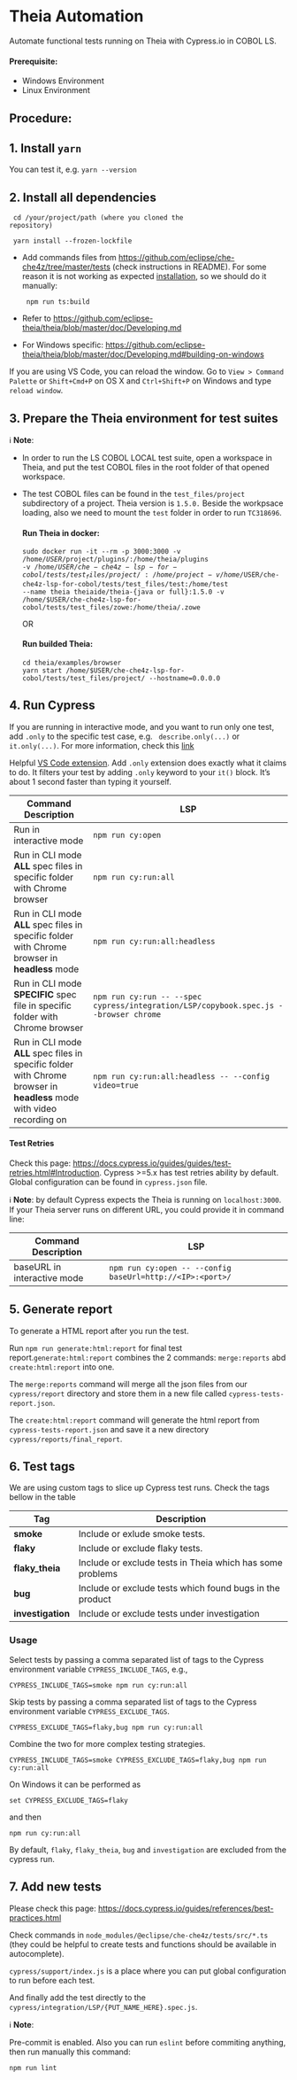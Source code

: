 # Theia Automation

Automate functional tests running on Theia with Cypress.io in COBOL LS.

#### Prerequisite:

- Windows Environment
- Linux Environment

## Procedure:

## 1. Install `yarn`

   You can test it, e.g. <code>yarn --version</code>

## 2. Install all dependencies

   <code> cd /your/project/path (where you cloned the repository)</code>

   <code> yarn install --frozen-lockfile</code>

- Add commands files from https://github.com/eclipse/che-che4z/tree/master/tests (check instructions in README). For some reason it is not working as expected [installation](https://github.com/eclipse/che-che4z/blob/c4970580c6a839c9e87f6bdbe5915d67eabcc43f/tests/package.json#L12), so we should do it manually:

  <code> npm run ts:build </code>

- Refer to https://github.com/eclipse-theia/theia/blob/master/doc/Developing.md
- For Windows specific:
  https://github.com/eclipse-theia/theia/blob/master/doc/Developing.md#building-on-windows

If you are using VS Code, you can reload the window. Go to `View > Command Palette` or `Shift+Cmd+P` on OS X and `Ctrl+Shift+P` on Windows and type `reload window`.

## 3. Prepare the Theia environment for test suites

:information_source: **Note**:

- In order to run the LS COBOL LOCAL test suite, open a workspace in Theia, and put the test COBOL files in the root folder of that opened workspace.

- The test COBOL files can be found in the `test_files/project` subdirectory of a project. Theia version is `1.5.0.`
Beside the workpsace loading, also we need to mount the `test` folder in order to run `TC318696`. 
  #### Run Theia in docker:

  <code>sudo docker run -it --rm -p 3000:3000 -v /home/$USER/$project/plugins/:/home/theia/plugins -v /home/$USER/che-che4z-lsp-for-cobol/tests/test_files/project/:/home/project -v /home/$USER/che-che4z-lsp-for-cobol/tests/test_files/test:/home/test --name theia theiaide/theia-{java or full}:1.5.0 -v  /home/$USER/che-che4z-lsp-for-cobol/tests/test_files/zowe:/home/theia/.zowe </code>

  OR

  #### Run builded Theia:

  ```
  cd theia/examples/browser
  yarn start /home/$USER/che-che4z-lsp-for-cobol/tests/test_files/project/ --hostname=0.0.0.0
  ```

## 4. Run Cypress

If you are running in interactive mode, and you want to run only one test, add `.only` to the specific test case, e.g.
` describe.only(...)` or ` it.only(...)`. For more information, check this [link](https://docs.cypress.io/guides/core-concepts/writing-and-organizing-tests.html#Excluding-and-Including-Tests)

Helpful [VS Code extension](https://marketplace.visualstudio.com/items?itemName=ub1que.add-only). Add `.only` extension does exactly what it claims to do. It filters your test by adding `.only` keyword to your `it()` block. It’s about 1 second faster than typing it yourself. 

| Command Description                                                                            | LSP                                                                                                                 |
| ---------------------------------------------------------------------------------------------- | ------------------------------------------------------------------------------------------------------------------- |
| Run in interactive mode                                                                        | `npm run cy:open`                                                                |
| Run in CLI mode **ALL** spec files in specific folder with Chrome browser                      |`npm run cy:run:all`   |
| Run in CLI mode **ALL** spec files in specific folder with Chrome browser in **headless** mode | `npm run cy:run:all:headless`  |
| Run in CLI mode **SPECIFIC** spec file in specific folder with Chrome browser                  | `npm run cy:run -- --spec cypress/integration/LSP/copybook.spec.js --browser chrome`   |
| Run in CLI mode  **ALL** spec files in specific folder with Chrome browser in **headless** mode with video recording on| `npm run cy:run:all:headless -- --config video=true`|

#### Test Retries

Check this page: https://docs.cypress.io/guides/guides/test-retries.html#Introduction. Cypress >=5.x has test retries ability by default. Global configuration can be found in `cypress.json` file.

:information_source: **Note**: by default Cypress expects the Theia is running on `localhost:3000`. If your Theia server runs on different URL, you could provide it in command line:

| Command Description         | LSP                                                                                      |
| --------------------------- | ---------------------------------------------------------------------------------------- |
| baseURL in interactive mode | `npm run cy:open -- --config baseUrl=http://<IP>:<port>/` |

## 5. Generate report

To generate a HTML report after you run the test. 

Run `npm run generate:html:report` for final test report.`generate:html:report` combines the 2 commands: `merge:reports` abd `create:html:report` into one. 

The `merge:reports` command will merge all the json files from our `cypress/report` directory and store them in a new file called `cypress-tests-report.json`. 

The `create:html:report` command will generate the html report from `cypress-tests-report.json` and save it a new directory `cypress/reports/final_report`.

## 6. Test tags
We are using custom tags to slice up Cypress test runs. Check the tags bellow in the table

| Tag | Description |
| ----|-------------|
| **smoke**| Include or exlude smoke tests.|
|**flaky** |Include or exclude flaky tests.|
|**flaky_theia**| Include or exclude tests in Theia which has some problems|
|**bug**| Include or exclude tests which found bugs in the product|
|**investigation**| Include or exclude tests under investigation|

### Usage
Select tests by passing a comma separated list of tags to the Cypress environment variable `CYPRESS_INCLUDE_TAGS`, e.g.,
```
CYPRESS_INCLUDE_TAGS=smoke npm run cy:run:all
```
Skip tests by passing a comma separated list of tags to the Cypress environment variable `CYPRESS_EXCLUDE_TAGS`.
```
CYPRESS_EXCLUDE_TAGS=flaky,bug npm run cy:run:all
```
Combine the two for more complex testing strategies.
```
CYPRESS_INCLUDE_TAGS=smoke CYPRESS_EXCLUDE_TAGS=flaky,bug npm run cy:run:all
```
On Windows it can be performed as
```
set CYPRESS_EXCLUDE_TAGS=flaky
```
and then
```
npm run cy:run:all
```
 By default, `flaky`, `flaky_theia`, `bug` and `investigation` are excluded from the cypress run. 
## 7. Add new tests

Please check this page: https://docs.cypress.io/guides/references/best-practices.html

Check commands in `node_modules/@eclipse/che-che4z/tests/src/*.ts` (they could be helpful to create tests and functions should be available in autocomplete).

`cypress/support/index.js` is a place where you can put global configuration to run before each test.

And finally add the test directly to the `cypress/integration/LSP/{PUT_NAME_HERE}.spec.js`.

:information_source: **Note**:

Pre-commit is enabled. Also you can run `eslint` before commiting anything, then run manually this command:

`npm run lint`
